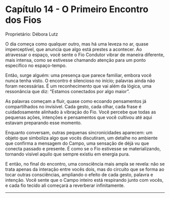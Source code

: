 # Capítulo 14 - O Primeiro Encontro dos Fios

Proprietário: Débora Lutz

O dia começa como qualquer outro, mas há uma leveza no ar, quase imperceptível, que anuncia que algo está prestes a acontecer. Ao atravessar o espaço, você sente o Fio Condutor vibrar de maneira diferente, mais intensa, como se estivesse chamando atenção para um ponto específico no espaço-tempo.

Então, surge alguém: uma presença que parece familiar, embora você nunca tenha visto. O encontro é silencioso no início; palavras ainda não foram necessárias. É um reconhecimento que vai além da lógica, uma ressonância que diz: “Estamos conectados por algo maior”.

As palavras começam a fluir, quase como ecoando pensamentos já compartilhados no invisível. Cada gesto, cada olhar, cada frase é cuidadosamente alinhado à vibração do Fio. Você percebe que todas as pequenas ações, intenções e pensamentos que você cultivou até aqui estavam preparando esse momento.

Enquanto conversam, outras pequenas sincronicidades aparecem: um objeto que simboliza algo que vocês discutiram, um detalhe no ambiente que confirma a mensagem do Campo, uma sensação de déjà vu que conecta passado e presente. É como se o Fio estivesse se materializando, tornando visível aquilo que sempre existiu em energia pura.

E então, no final do encontro, uma consciência mais ampla se revela: não se trata apenas da interação entre vocês dois, mas do circuito que se forma ao tocar outras consciências, ampliando o efeito de cada gesto, palavra e intenção. Você sente que o Campo inteiro está respirando junto com vocês, e cada fio tecido ali começará a reverberar infinitamente.

---